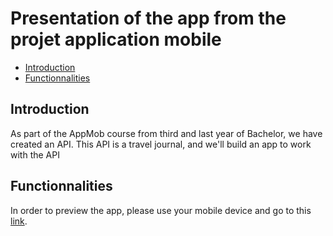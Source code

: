 # Presentation of the app from  the projet application mobile

- [Introduction](#introduction)
- [Functionnalities](#functionnalities)

## Introduction

As part of the AppMob course from third and last year of Bachelor, we have created an API. This API is a travel journal, and we'll build an app to work with the API

## Functionnalities

In order to preview the app, please use your mobile device and go to this [link](https://example.com).